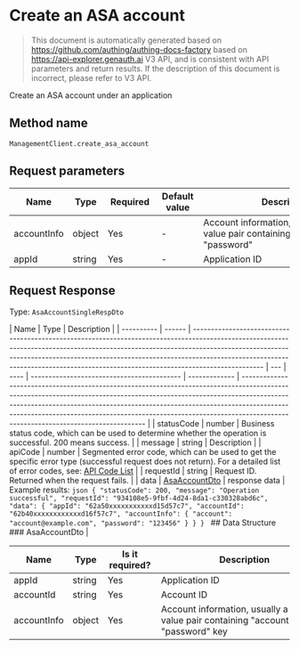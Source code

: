 # Create an ASA account

<!--
Warning⚠️:
Do not modify this document directly,
https://github.com/Authing/authing-docs-factory
Use this project to generate
-->

<LastUpdated />

> This document is automatically generated based on https://github.com/authing/authing-docs-factory based on https://api-explorer.genauth.ai V3 API, and is consistent with API parameters and return results. If the description of this document is incorrect, please refer to V3 API.

Create an ASA account under an application

## Method name

`ManagementClient.create_asa_account`

## Request parameters

| Name        | Type   | <div style="width:80px">Required</div> | <div style="width:60px">Default value</div> | <div style="width:300px">Description</div>                                     | <div style="width:200px">Sample value</div>             |
| ----------- | ------ | -------------------------------------- | ------------------------------------------- | ------------------------------------------------------------------------------ | ------------------------------------------------------- |
| accountInfo | object | Yes                                    | -                                           | Account information, usually a key-value pair containing "account", "password" | `{"account":"account@example.com","password":"123456"}` |
| appId       | string | Yes                                    | -                                           | Application ID                                                                 | `62a50xxxxxxxxxxxd15d57c7`                              |

## Request Response

Type: `AsaAccountSingleRespDto`

| Name       | Type   | Description                                                                                                                                                                                                                                                                                                                                  |
| ---------- | ------ | -------------------------------------------------------------------------------------------------------------------------------------------------------------------------------------------------------------------------------------------------------------------------------------------------------------------------------------------- | --- | ---- | ------------------------------------------ | ------------- | --------------------------------------------------------------------------------------------------------------------------------------------------------------------------------------------------------------------------------------------------------------------------------------------------------------------------------------------------------------------------- |
| statusCode | number | Business status code, which can be used to determine whether the operation is successful. 200 means success.                                                                                                                                                                                                                                 |
| message    | string | Description                                                                                                                                                                                                                                                                                                                                  |
| apiCode    | number | Segmented error code, which can be used to get the specific error type (successful request does not return). For a detailed list of error codes, see: [API Code List](https://api-explorer.genauth.ai/?tag=group/%E5%BC%80%E5%8F%91%E5%87%86%E5%A4%87#tag/%E5%BC%80%E5%8F%91%E5%87%86%E5%A4%87/%E9%94%99%E8%AF%AF%E5%A4%84%E7%90%86/apiCode) |
| requestId  | string | Request ID. Returned when the request fails.                                                                                                                                                                                                                                                                                                 |     | data | <a href="#AsaAccountDto">AsaAccountDto</a> | response data | Example results: `json { "statusCode": 200, "message": "Operation successful", "requestId": "934108e5-9fbf-4d24-8da1-c330328abd6c", "data": { "appId": "62a50xxxxxxxxxxxd15d57c7", "accountId": "62b40xxxxxxxxxxxxd16f57c7", "accountInfo": { "account": "account@example.com", "password": "123456" } } } ` ## Data Structure ### <a id="AsaAccountDto"></a> AsaAccountDto |

| Name        | Type   | <div style="width:80px">Is it required?</div> | <div style="width:300px">Description</div>                                         | <div style="width:200px">Sample value</div>             |
| ----------- | ------ | --------------------------------------------- | ---------------------------------------------------------------------------------- | ------------------------------------------------------- |
| appId       | string | Yes                                           | Application ID                                                                     | `62a50xxxxxxxxxxxd15d57c7`                              |
| accountId   | string | Yes                                           | Account ID                                                                         | `62b40xxxxxxxxxxxd16f57c7`                              |
| accountInfo | object | Yes                                           | Account information, usually a key-value pair containing "account", "password" key | `{"account":"account@example.com","password":"123456"}` |
